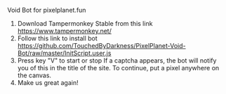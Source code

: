 Void Bot for pixelplanet.fun

1. Download Tampermonkey Stable from this link https://www.tampermonkey.net/
2. Follow this link to install bot https://github.com/TouchedByDarkness/PixelPlanet-Void-Bot/raw/master/InitScript.user.js
3. Press key "V" to start or stop
   If a captcha appears, the bot will notify you of this in the title of the site.
   To continue, put a pixel anywhere on the canvas.
4. Make us great again!
